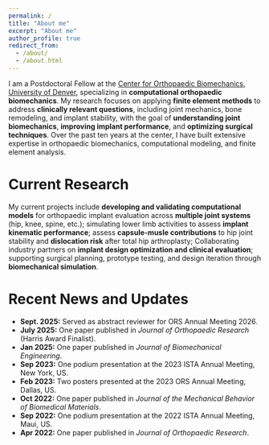 ```yaml
---
permalink: /
title: "About me"
excerpt: "About me"
author_profile: true
redirect_from: 
  - /about/
  - /about.html
---
```


I am a Postdoctoral Fellow at the [Center for Orthopaedic Biomechanics](https://ritchieschool.du.edu/research-innovation/biomedical-devices/center-orthopaedic-biomechanics), [University of Denver](https://www.du.edu/), specializing in **computational orthopaedic biomechanics**. My research focuses on applying **finite element methods** to address **clinically relevant questions**, including joint mechanics, bone remodeling, and implant stability, with the goal of **understanding joint biomechanics**, **improving implant performance**, and **optimizing surgical techniques**. Over the past ten years at the center, I have built extensive expertise in orthopaedic biomechanics, computational modeling, and finite element analysis. 

Current Research
======
My current projects include **developing and validating computational models** for orthopaedic implant evaluation across **multiple joint systems** (hip, knee, spine, etc.); simulating lower limb activities to assess **implant kinematic performance**; assess **capsule-musle contributions** to hip joint stability and **dislocation risk** after total hip arthroplasty; Collaborating industry partners on **implant design optimization and clinical evaluation**; supporting surgical planning, prototype testing, and design iteration through **biomechanical simulation**.

Recent News and Updates
======
- **Sept. 2025:** Served as abstract reviewer for ORS Annual Meeting 2026.
- **July 2025:** One paper published in *Journal of Orthopaedic Research* (Harris Award Finalist).
- **Jan 2025:** One paper published in *Journal of Biomechanical Engineering*.
- **Sep 2023:** One podium presentation at the 2023 ISTA Annual Meeting, New York, US.
- **Feb 2023:** Two posters presented at the 2023 ORS Annual Meeting, Dallas, US.
- **Oct 2022:** One paper published in *Journal of the Mechanical Behavior of Biomedical Materials*.
- **Sep 2022:** One podium presentation at the 2022 ISTA Annual Meeting, Maui, US.
- **Apr 2022:** One paper published in *Journal of Orthopaedic Research*.
